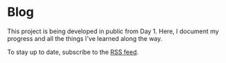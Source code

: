 # Blog

This project is being developed in public from Day 1. Here, I document my progress and all the things I've learned along the way.

To stay up to date, subscribe to the [RSS feed](../rss.xml).
